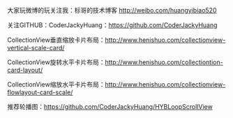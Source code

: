 
大家玩微博的玩关注我：标哥的技术博客 http://weibo.com/huangyibiao520

关注GITHUB：CoderJackyHuang：https://github.com/CoderJackyHuang


CollectionView垂直缩放卡片布局：http://www.henishuo.com/collectionview-vertical-scale-card/

CollectionView旋转水平卡片布局：http://www.henishuo.com/collectiontion-card-layout/

CollectionView缩放水平卡片布局：http://www.henishuo.com/collectionview-flowlayout-card-scale/

推荐轮播图：https://github.com/CoderJackyHuang/HYBLoopScrollView